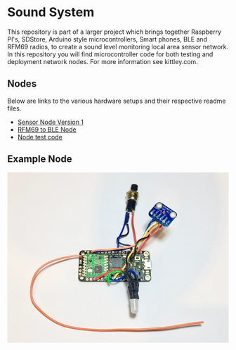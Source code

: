 # Sound System
This repository is part of a larger project which brings together Raspberry PI's, SDStore, Arduino style microcontrollers, Smart phones, BLE and RFM69 radios, to create a sound level monitoring local area sensor network. In this repository you will find microcontroller code for both testing and deployment network nodes. For more information see kittley.com.

## Nodes
Below are links to the various hardware setups and their respective readme files.

* [Sensor Node Version 1](sensors/)
* [RFM69 to BLE Node](rfm69_ble/)
* [Node test code](for_testing/)

## Example Node
![Example of Node](_res/v1.jpg)

